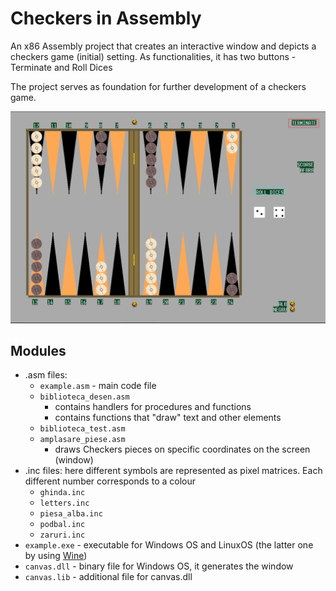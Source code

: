 # Checkers in Assembly
An x86 Assembly project that creates an interactive window and depicts a checkers game (initial) setting. 
As functionalities, it has two buttons - Terminate and Roll Dices

The project serves as foundation for further development of a checkers game.

![img_1](./Media/Screenshot%20from%202024-03-06%2012-02-52.png)
## Modules
- .asm files:
    - `example.asm` - main code file
    - `biblioteca_desen.asm`
      - contains handlers for procedures and functions
      - contains functions that "draw" text and other elements
    - `biblioteca_test.asm`
    - `amplasare_piese.asm`
      - draws Checkers pieces on specific coordinates on the screen (window)
- .inc files: here different symbols are represented as pixel matrices. Each different number corresponds to a colour
  - `ghinda.inc`
  - `letters.inc`
  - `piesa_alba.inc`
  - `podbal.inc`
  - `zaruri.inc`
- `example.exe` - executable for Windows OS and LinuxOS (the latter one by using [Wine](https://www.winehq.org/))
- `canvas.dll` - binary file for Windows OS, it generates the window
- `canvas.lib` - additional file for canvas.dll